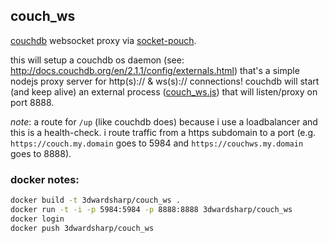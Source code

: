 ## couch_ws

[couchdb](http://couchdb.apache.org/) websocket proxy via [socket-pouch](https://github.com/pouchdb-community/socket-pouch). 

this will setup a couchdb os daemon (see: http://docs.couchdb.org/en/2.1.1/config/externals.html) that's a simple nodejs proxy server for http(s):// & ws(s):// connections! couchdb will start (and keep alive) an external process ([couch_ws.js](https://github.com/schedsite/docker/blob/master/couch_ws/couch_ws.js)) that will listen/proxy on port 8888. 

*note*: a route for `/up` (like couchdb does) because i use a loadbalancer and this is a health-check. i route traffic from a https subdomain to a port (e.g. `https://couch.my.domain` goes to 5984 and `https://couchws.my.domain` goes to 8888). 


### docker notes:

```sh
docker build -t 3dwardsharp/couch_ws .
docker run -t -i -p 5984:5984 -p 8888:8888 3dwardsharp/couch_ws
docker login
docker push 3dwardsharp/couch_ws
```

